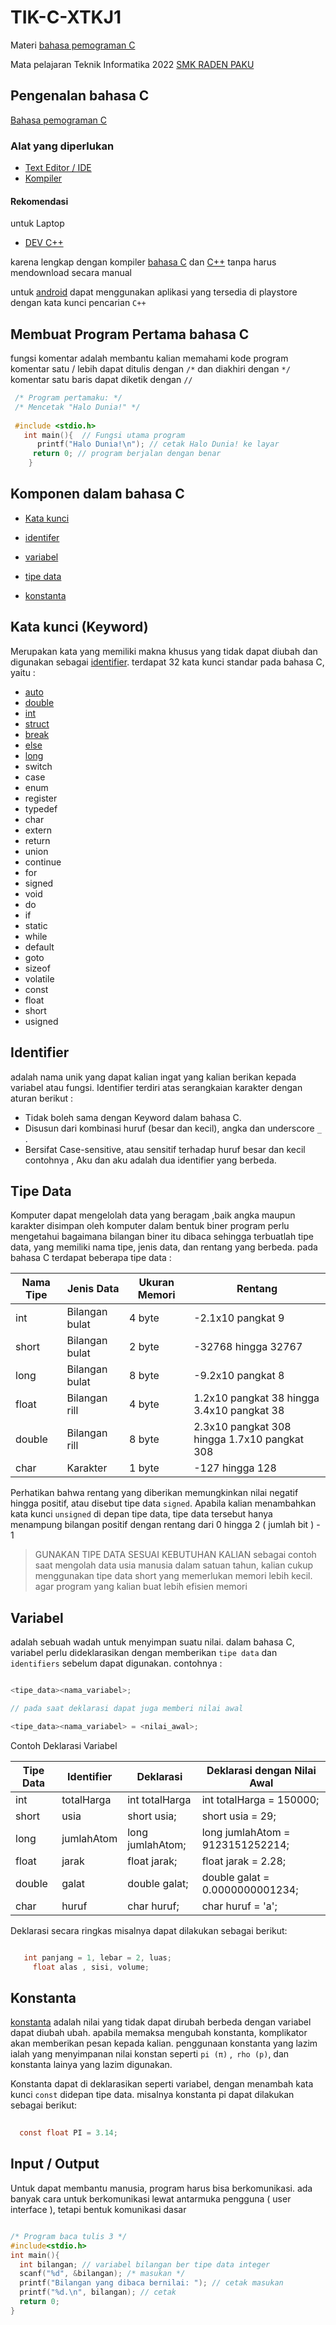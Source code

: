 # TIK-C-XTKJ1

Materi [bahasa pemograman C](bahasac.md)

Mata pelajaran Teknik Informatika 2022
[SMK RADEN PAKU](smk.md)

## Pengenalan bahasa C
  <a href="https://id.m.wikipedia.org/wiki/C_(bahasa_pemrograman)">Bahasa pemograman C</a>
  ### Alat yang diperlukan
  
  - <a href="https://id.m.wikipedia.org/wiki/Penyunting_teks">Text Editor / IDE</a>
  - <a href="https://id.m.wikipedia.org/wiki/Kompilator">Kompiler</a>

  #### Rekomendasi 
   
   untuk Laptop
   
   - <a href="https://www.bloodshed.net/">DEV C++</a>
       
  karena lengkap dengan kompiler [bahasa C](c.md) dan [C++](cpp.md) tanpa harus mendownload secara manual
  
  untuk [android](android.md) dapat menggunakan aplikasi yang tersedia di playstore dengan kata kunci pencarian ``C++``
## Membuat Program Pertama bahasa C
  fungsi komentar adalah membantu kalian memahami kode program
  komentar satu / lebih dapat ditulis dengan ``/*`` dan diakhiri dengan ``*/``
  komentar satu baris dapat diketik dengan ``//``
  ```c
   /* Program pertamaku: */
   /* Mencetak "Halo Dunia!" */
   
   #include <stdio.h>
     int main(){  // Fungsi utama program
        printf("Halo Dunia!\n"); // cetak Halo Dunia! ke layar
       return 0; // program berjalan dengan benar
      }
   ```
   ## Komponen dalam bahasa C


   - [Kata kunci](katakunci.md)

   - [identifer](iden.md)

   - [variabel](var.md)

   - [tipe data](tipe.md)

   - [konstanta](kons.md)

   ## Kata kunci (Keyword)


 Merupakan kata yang memiliki makna khusus yang tidak dapat diubah dan digunakan sebagai [identifier](iden.md).
 terdapat 32 kata kunci standar pada bahasa C, yaitu :
  
   
 - [auto](d.md)
 - [double](double.md)
- [int](int.md)
- [struct](s.md)
- [break](b.md)
- [else](e.md)
- [long](long.md)
- switch
- case
- enum
- register
- typedef
- char
- extern
- return
- union
- continue
- for
- signed
- void
- do
- if
- static
- while
- default
- goto
- sizeof
- volatile
- const
- float
- short
- usigned


## Identifier

adalah nama unik yang dapat kalian ingat yang kalian berikan kepada variabel atau fungsi.
Identifier terdiri atas serangkaian karakter dengan aturan berikut :

- Tidak boleh sama dengan Keyword dalam bahasa C.
- Disusun dari kombinasi huruf (besar dan kecil), angka dan underscore ``_`` .
- Bersifat Case-sensitive, atau sensitif terhadap huruf besar dan kecil contohnya , Aku dan aku adalah dua identifier yang berbeda.

## Tipe Data

Komputer dapat mengelolah data yang beragam ,baik angka maupun karakter disimpan oleh komputer dalam bentuk biner
program perlu mengetahui bagaimana bilangan biner itu dibaca sehingga terbuatlah tipe data, 
yang memiliki nama tipe, jenis data, dan rentang yang berbeda. 
pada bahasa C terdapat beberapa tipe data :


| Nama Tipe | Jenis Data | Ukuran Memori | Rentang |
|---        |---         |---            |---      |
| int       | Bilangan bulat | 4 byte   | -2.1x10 pangkat 9 |
| short    | Bilangan bulat | 2 byte | -32768 hingga 32767 |
| long | Bilangan bulat | 8 byte | -9.2x10 pangkat 8 |
| float | Bilangan rill | 4 byte | 1.2x10 pangkat 38 hingga 3.4x10 pangkat 38 |
| double | Bilangan rill | 8 byte | 2.3x10 pangkat 308 hingga 1.7x10 pangkat 308 |
| char | Karakter | 1 byte | -127 hingga 128

Perhatikan bahwa rentang yang diberikan memungkinkan 
nilai negatif hingga positif, atau disebut tipe data ``signed``.
Apabila kalian menambahkan kata kunci ``unsigned`` di depan tipe data, tipe data tersebut hanya menampung
bilangan positif dengan rentang dari 0 hingga 2 ( jumlah bit ) - 1

> GUNAKAN TIPE DATA SESUAI KEBUTUHAN KALIAN
sebagai contoh saat mengolah data usia manusia dalam satuan tahun,
kalian cukup menggunakan tipe data short yang memerlukan memori lebih kecil.
agar program yang kalian buat lebih efisien memori

## Variabel

adalah sebuah wadah untuk menyimpan suatu nilai.
dalam bahasa C, variabel perlu dideklarasikan dengan memberikan ``tipe data``
dan ``identifiers`` sebelum dapat digunakan.
contohnya :

```c++

<tipe_data><nama_variabel>;

// pada saat deklarasi dapat juga memberi nilai awal

<tipe_data><nama_variabel> = <nilai_awal>;

```

Contoh Deklarasi Variabel

| Tipe Data | Identifier | Deklarasi | Deklarasi dengan Nilai Awal |
|---        |---         |---        |---                          |
| int       | totalHarga | int totalHarga | int totalHarga = 150000; |
| short  | usia | short usia; | short usia = 29; |
| long | jumlahAtom | long jumlahAtom; | long jumlahAtom = 9123151252214; |
| float | jarak | float jarak; | float jarak = 2.28; |
| double | galat | double galat; | double galat = 0.0000000001234; |
| char | huruf | char huruf; | char huruf = 'a'; |

Deklarasi secara ringkas misalnya dapat dilakukan sebagai berikut:

```c

   int panjang = 1, lebar = 2, luas;
     float alas , sisi, volume;

```

## Konstanta

[konstanta](kons.md) adalah nilai yang tidak dapat dirubah berbeda dengan variabel dapat diubah ubah.
apabila memaksa mengubah konstanta, komplikator akan memberikan pesan kepada kalian. 
penggunaan konstanta yang lazim ialah yang menyimpanan nilai konstan seperti ``pi (π)`` ,`` rho (p)``, dan konstanta lainya yang lazim digunakan.

Konstanta dapat di deklarasikan seperti variabel, dengan menambah kata kunci ``const`` didepan tipe data.
misalnya konstanta pi dapat dilakukan sebagai berikut:

```c
  
  const float PI = 3.14;

```

## Input / Output

Untuk dapat membantu manusia, program harus bisa berkomunikasi.
ada banyak cara untuk berkomunikasi lewat antarmuka pengguna ( user interface ),
tetapi bentuk komunikasi dasar 

```c

/* Program baca tulis 3 */
#include<stdio.h>
int main(){
  int bilangan; // variabel bilangan ber tipe data integer
  scanf("%d", &bilangan); /* masukan */
  printf("Bilangan yang dibaca bernilai: "); // cetak masukan 
  printf("%d.\n", bilangan); // cetak 
  return 0;
}
   

```
